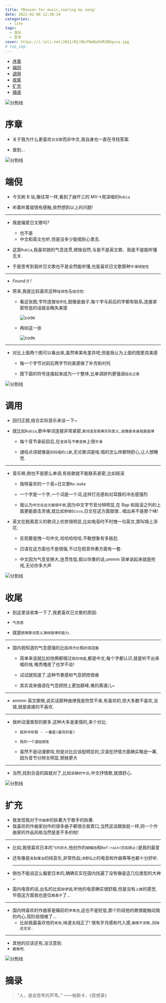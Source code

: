 ```yaml
---
title: ‼Reason for music,roaring my song!
date: 2021-02-08 12:30:24
categories:
  - life
tags:
  - 音乐
  - 哲学
cover: https://i.loli.net/2021/02/08/FW48e5VR3BOgvca.jpg
# top_img:
---
```


<!--
 * @?: *********************************************************************
 * @Author: Weidows
 * @Date: 2021-02-08 12:30:24
 * @LastEditors: Weidows
 * @LastEditTime: 2021-02-14 15:44:18
 * @FilePath: \Weidowsd:\Game\Github\Blog-private\source\_posts\life\music.md
 * @Description:
 * @!: *********************************************************************
-->

- [序章](#序章)
- [端倪](#端倪)
- [调用](#调用)
- [收尾](#收尾)
- [扩充](#扩充)
- [摘录](#摘录)

![分割线](https://cdn.jsdelivr.net/gh/Weidows/Images@master/img/divider.png)

# 序章

- 关于我为什么更喜欢`日文歌`而非中文,我自身也一直在寻找答案.

- 直到...

![分割线](https://cdn.jsdelivr.net/gh/Weidows/Images@master/img/divider.png)

# 端倪

- 今天刷 B 站,像往常一样,看到了崩坏三的 MV->周深唱的`Rubia`

- 听着听着就很有感触,突然想到以上的问题!

---

- 我是偏爱日文歌吗?

  - 也不是
  - 中文和英文也听,但是没多少能唱到心里去.

- 这首`Rubia`,我喜欢她的气息连贯,顿挫自然,与是不是英文歌、我是不是能听懂无关.

- 于是思考到我听日文歌也不是全然能听懂,也是喜欢日文歌那种`平滑顿挫性`

---

- _Found it !_

- 原来,我是比较喜欢这种`连续性`与`结合性`:

  - 看这张图,字符连接`很灵性`,就像是曲子,每个字与前后的字都有联系,连接紧密性低的话就会略失美感

    <img src="https://i.loli.net/2021/02/08/YMu816jCtNh5UIW.png" alt="code" />

  - 再如这一张

    <img src="https://i.loli.net/2021/02/08/GxebVvLDoCl1jIU.png" alt="code" />

---

- 对比上面两个图可以看出来,虽然审美有差异吧,但是我认为上面的图更具美感

  - 每一个字节对前后两字节的美感做了补充和衬托

  - 图下面的符号连接起来成为一个整体,比单调排列更强调`组合之美`

![分割线](https://cdn.jsdelivr.net/gh/Weidows/Images@master/img/divider.png)

# 调用

- 回归正题,结合实际音乐来谈一下~

- 就比如`Rubia`,歌中单词连接非常紧密,`歌词语言脱离实际意义,就像是本身就是旋律`

  - 每个音节承前启后,在`音调`与`节奏变换`上很`平滑`

  - 通俗点讲就像是`妈妈唱的儿歌`,无论歌词是啥,唱的怎么样都特舒心,让人想睡觉.

---

- 音乐嘛,倒也不是那么单调,有些歌就不能联系紧密,比如摇滚

  - 我特喜欢的一个英+日文歌`Re:make`

  - 一个字是一个字,一个词是一个词,这样打击感和对耳膜的冲击感强烈

  - 我认为`中文在这方面很牛掰`,因为中文字节音分辨明显,在 Rap 和摇滚之列的上面更能直击灵魂,就比如`野狼Disco`,日文在这方面就很...唱出来不是那个味!

- 英文在脱离意义的歌词上优势很明显,比如电音时不时拽一句英文,那叫锦上添花.

  - 反观要是拽一句中文,哈哈哈哈哈,不敢想象有多尴尬.

  - 日语在这方面也不是很强,不过在假音伴奏方面有一套.

  - 中文因为气息变换大,连贯性低,假以伴奏的话,ummm 简单说起来就是抢戏,无论你多大声

![分割线](https://cdn.jsdelivr.net/gh/Weidows/Images@master/img/divider.png)

# 收尾

- 到这里该收束一下了,我更喜欢日文歌的原因:

- `气息感`

- 就是`脱离歌词意义演绎旋律的能力.`

---

- 国内我知道的气息感强的比如`周杰伦`和`封茗囧菌`

  - 简单来说就比如他俩都唱过`我的地盘`,都是中文,每个字都认识,就是听不出来唱的啥,嘴秃噜皮了也学不会!

  - 试试就知道了,这种节奏感和气息把控很难

  - 其实说来俄语在气息把控上更加巅峰,难的离谱儿~

---

- emmm 英文歌嘛,说实话那种曲律我是欣赏不来,有喜欢的,但大多数不喜欢,没错,就是直接的不喜欢.

---

- 我听动漫类型的歌多,这种大多是柔情的,来个对比:

  - `田井中彩智 - 一番星(最亮的星)`

  - `我的一个道姑朋友`

  - 虽然不是动漫歌哈,但是对比应该挺明显的,汉语在抒情方面确实略逊一筹,因为音节分辨太明显,顿挫更大

---

- 当然,找到合适的路就对了,比如`安静的午后`,中文抒情歌,就很舒心.

![分割线](https://cdn.jsdelivr.net/gh/Weidows/Images@master/img/divider.png)

# 扩充

- 我发现我对于`作曲家`的执著大于歌手的执著.
- 我喜欢的作曲家创作的很多曲子都很合我胃口,当然这话跟放屁一样,同一个作曲家的作品风格当然是差不多的啦!

---

- 比如,我很喜欢日本的`飞内将大`,他创作的`蝴蝶结`和`Ref:rain(恋如雨止)`是我的最爱
- 还有像是`高梨康治`的纯音乐,非常热血;`泽野弘之`的电音和作曲等等也都十分好听.

  ***

- 倒也不能说这么偏爱日本的,确确实实在国内找遍了没有像是这几位类型的大神~
- 国内电音的话,出名的比如`徐梦圆`,听他的电音确实很舒服,但是没有`上瘾`的感觉,毕竟这方面我也是位`瘾君子`了...

---

- 国内特喜欢的作曲家是婚前的`李荣浩`,这也不是贬低,那个阶段他的歌很能触动我的内心,现阶段很难了...
  - 比如我最喜欢他的`老街`,味道太纯正了! 很有岁月感和代入感,`煽情不浓郁,回味还无穷.`

---

- 其他的应该还有,没注意到.
- `酱紫吧`.

![分割线](https://cdn.jsdelivr.net/gh/Weidows/Images@master/img/divider.png)

# 摘录

> “人，是会思考的芦苇。” ——帕斯卡，《思想录》
